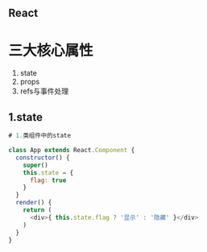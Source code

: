## React

# 三大核心属性

1. state
2. props
3. refs与事件处理

## 1.state

```javascript
# 1.类组件中的state

class App extends React.Component {
  constructor() {
    super()
    this.state = {
      flag: true
    }
  }
  render() {
    return (
      <div>{ this.state.flag ? '显示' : '隐藏' }</div>
    )
  }
}
```

